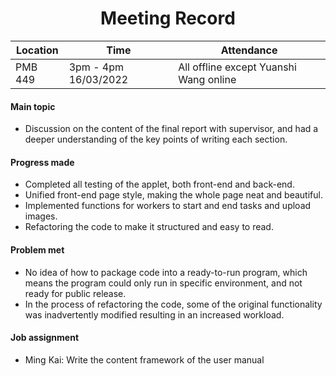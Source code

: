# <center>Meeting Record</center>

| Location | Time                  | Attendance                             |
| -------- | --------------------- | -------------------------------------- |
| PMB 449  | 3pm - 4pm  16/03/2022 | All offline except Yuanshi Wang online |

#### Main topic

- Discussion on the content of the final report with supervisor, and had a deeper understanding of the key points of writing each section.

#### Progress made

- Completed all testing of the applet, both front-end and back-end.
- Unified front-end page style, making the whole page neat and beautiful.
- Implemented functions for workers to start and end tasks and upload images.
- Refactoring the code to make it structured and easy to read.

#### Problem met

- No idea of how to package code into a ready-to-run program, which means the program could only run in specific environment, and not ready for public release.
- In the process of refactoring the code, some of the original functionality was inadvertently modified resulting in an increased workload.

#### Job assignment

- Ming Kai: Write the content framework of the user manual

